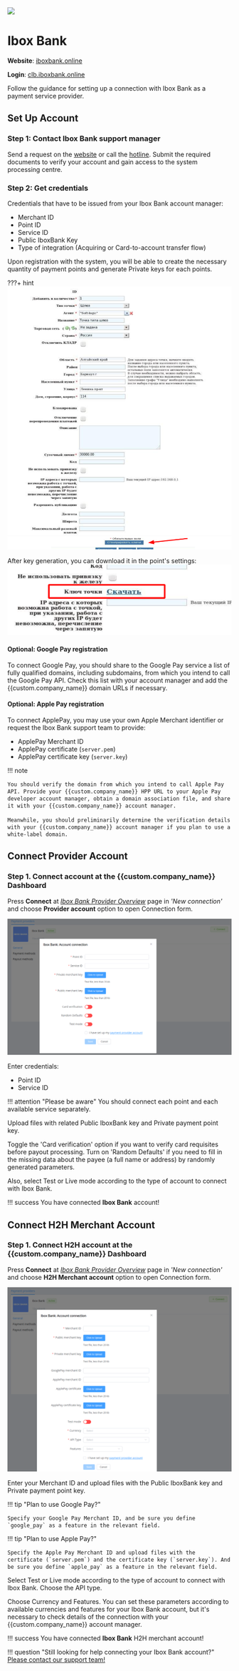<img src="https://static.openfintech.io/payment_providers/iboxbank/logo.png?w=400" width="400px" >

# Ibox Bank

**Website**: [iboxbank.online](https://iboxbank.online/ua/)

**Login**: [clb.iboxbank.online](https://clb.iboxbank.online:7002/ifobsClient/LoginShow.action?localeName=en)

Follow the guidance for setting up a connection with Ibox Bank as a payment service provider.

## Set Up Account

### Step 1: Contact Ibox Bank support manager

Send a request on the [website](https://iboxbank.online/ua/open-account) or call the [hotline](tel:0800500178). Submit the required documents to verify your account and gain access to the system processing centre.

### Step 2: Get credentials

Credentials that have to be issued from your Ibox Bank account manager:

* Merchant ID
* Point ID
* Service ID
* Public IboxBank Key
* Type of integration (Acquiring or Card-to-account transfer flow)

Upon registration with the system, you will be able to create the necessary quantity of payment points and generate Private keys for each points.

???+ hint
    ![Create a new Point](images/point-creation.png)
    ![Private Key](images/private-key-generation.png)

After key generation, you can download it in the point's settings:
![Download](images/download-private-key.png)

#### Optional: Google Pay registration

To connect Google Pay, you should share to the Google Pay service a list of fully qualified domains, including subdomains, from which you intend to call the Google Pay API. Check this list with your account manager and add the {{custom.company_name}} domain URLs if necessary.

#### Optional: Apple Pay registration

To connect ApplePay, you may use your own Apple Merchant identifier or request the Ibox Bank support team to provide:

* ApplePay Merchant ID
* ApplePay certificate (`server.pem`)
* ApplePay certificate key (`server.key`)

!!! note

    You should verify the domain from which you intend to call Apple Pay API. Provide your {{custom.company_name}} HPP URL to your Apple Pay developer account manager, obtain a domain association file, and share it with your {{custom.company_name}} account manager.

    Meanwhile, you should preliminarily determine the verification details with your {{custom.company_name}} account manager if you plan to use a white-label domain.

## Connect Provider Account

### Step 1. Connect account at the {{custom.company_name}} Dashboard

Press **Connect** at [*Ibox Bank Provider Overview*]({{custom.dashboard_base_url}}connect-directory/payment-providers/iboxbank/general) page in *'New connection'* and choose **Provider account** option to open Connection form.

![Connect](images/provider-account.png)

Enter credentials:

* Point ID
* Service ID

!!! attention "Please be aware"
    You should connect each point and each available service separately.

Upload files with related Public IboxBank key and Private payment point key.

Toggle the 'Card verification' option if you want to verify card requisites before payout processing. Turn on 'Random Defaults' if you need to fill in the missing data about the payee (a full name or address) by randomly generated parameters.

Also, select Test or Live mode according to the type of account to connect with Ibox Bank.

!!! success
    You have connected **Ibox Bank** account!

## Connect H2H Merchant Account

### Step 1. Connect H2H account at the {{custom.company_name}} Dashboard

Press **Connect** at [*Ibox Bank Provider Overview*]({{custom.dashboard_base_url}}connect-directory/payment-providers/iboxbank/general) page in *'New connection'* and choose **H2H Merchant account** option to open Connection form.

![Connect](images/h2h-merchant-account.png)

Enter your Merchant ID and upload files with the Public IboxBank key and Private payment point key. 

!!! tip "Plan to use Google Pay?"

    Specify your Google Pay Merchant ID, and be sure you define `google_pay` as a feature in the relevant field.

!!! tip "Plan to use Apple Pay?"

    Specify the Apple Pay Merchant ID and upload files with the certificate (`server.pem`) and the certificate key (`server.key`). And be sure you define `apple_pay` as a feature in the relevant field.

Select Test or Live mode according to the type of account to connect with Ibox Bank. Choose the API type.

Choose Currency and Features. You can set these parameters according to available currencies and features for your Ibox Bank account, but it's necessary to check details of the connection with your {{custom.company_name}} account manager.

!!! success
    You have connected **Ibox Bank** H2H merchant account!

!!! question "Still looking for help connecting your Ibox Bank account?"
    [Please contact our support team!](mailto:{{custom.support_email}})
